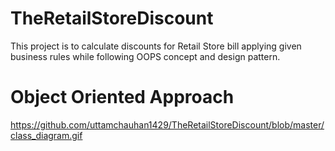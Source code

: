 # TheRetailStoreDiscount
This project is to calculate discounts for Retail Store bill applying given business rules while following OOPS concept and design pattern.
# Object Oriented Approach

https://github.com/uttamchauhan1429/TheRetailStoreDiscount/blob/master/class_diagram.gif
